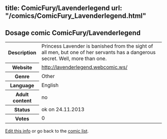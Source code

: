 title: ComicFury/Lavenderlegend
url: "/comics/ComicFury_Lavenderlegend.html"
---
Dosage comic ComicFury/Lavenderlegend
-----------------------------------------

<p id="msg"></p>
<script type="text/javascript">
if (window.location.search === '?edit_info_mail=sent_ok') {
  var elem = document.getElementById("msg");
  elem.innerHTML = 'Edited information sucessfully sent for review, which is usually done daily. Thanks!';
  elem.className = 'ok';
}
</script>
<table class="comicinfo">
<tr>
<th>Description</th><td>Princess Lavender is banished from the sight of all men, but one of her servants has a dangerous secret. Well, more than one.</td>
</tr>
<tr>
<th>Website</th><td><a href="http://lavenderlegend.webcomic.ws/">http://lavenderlegend.webcomic.ws/</a></td>
</tr>
<tr>
<th>Genre</th><td>Other</td>
</tr>
<tr>
<th>Language</th><td>English</td>
</tr>
<tr>
<th>Adult content</th><td>no</td>
</tr>
<tr>
<th>Status</th><td>ok on 24.11.2013</td>
</tr>
<tr>
<th>Votes</th><td>0</td>
</tr>
</table>

[Edit this info](ComicFury_Lavenderlegend_edit.html) or go back to the [comic list](../comic-index.html).
